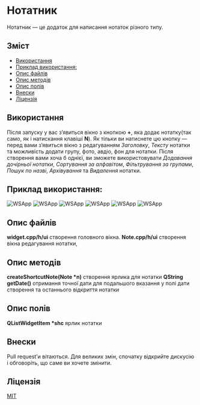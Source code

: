 # Нотатник

Нотатник — це додаток для написання нотаток різного типу.

## Зміст
- [Використання](#використання)
- [Приклад використання:](#приклад-використання)
- [Опис файлів](#опис-файлів)
- [Опис методів](#опис-методів)
- [Опис полів](#опис-полів)
- [Внески](#внески)
- [Ліцензія](#ліцензія)
## Використання
Після запуску у вас з’явиться вікно з кнопкою **+**, яка додає нотатку(так само, як і натискання клавіші **N**).
Як тільки ви натиснете цю кнопку — перед вами з’явиться вікно з редагуванням *Заголовку*, *Тексту* нотатки та можливість додати групу, фото, авдіо, фон для нотатки.
Після створення вами хоча б однієї, ви зможете використовувати *Додавання дочірньої нотатки*, *Сортування за алфавітом*, *Фільтрування за групами*, *Пошук по назві*, *Архівування* та *Видалення* нотатки.
## Приклад використання:

![WSApp](img/start.png?raw=true "Головне меню")
![WSApp](img/note.png?raw=true "Редагування нотатки")
![WSApp](img/archive.png?raw=true "Попередній перегляд нотатки в архіві")
![WSApp](img/search.png?raw=true "Пошук за вказаними символами")
![WSApp](img/delete.png?raw=true "Видалення нотатки")
![WSApp](img/sortZA.png?raw=true "Сортування за датою створення")
## Опис файлів
 **widget.cpp/h/ui** створення головного вікна.
 **Note.cpp/h/ui**	 створення вікна редагування нотатки, 
## Опис методів
   __createShortcutNote(Note *n)__ створення ярлика для нотатки
   __QString getDate()__ отримання точної дати для подальшого вказання у полі дати створення та останнього відкриття нотатки
## Опис полів
__QListWidgetItem *shc__ ярлик нотатки
## Внески
Pull request’и вітаються. Для великих змін, спочатку відкрийте дискусію і обговоріть, що саме ви хочете змінити.

## Ліцензія
[MIT](https://choosealicense.com/licenses/mit/)